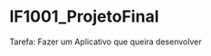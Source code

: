 # IF1001_ProjetoFinal

Tarefa: Fazer um Aplicativo que queira desenvolver

<!--
Ideia de Aplicativo:

Conectar os Hostels do estado e facilite as pessoas a fazer muchião com baixo custo e extrema praticidade.

A idéia é que em poucos cliques você já tá pronto para viajar e gastar pouco.


O que o público gostaria?:

- Dicas de outros viajantes. (O app terá rotas pré-feitas as rotas oficiais terão nomes. (exemplo rota do sol, festival midsoma...)

- Ofertas de promoções. (Donos de hosteis, criadores de eventos, locais (como museu...) poderão anunciar esses anúncios chegarão gratuitamente para quem os seguem.

- Saber o que está acontecendo na cidade e lugares legais para ir.

- Descobrir pontos para visitar


Como ele irá funcionar?:

você coloca o início e destino ou o nome da cidade.

Ideias
- Só entra no app com convite

Reflexões:
- Qual é o foco que se dá em uma viagem. (são as experiências)
- pode ser que a idéia é que os hostels e as pessoas indiquem os pontos turiticos e os eventos.
- Objetivo: Trazer vida e magia/encanto para as pessoas.

--->
